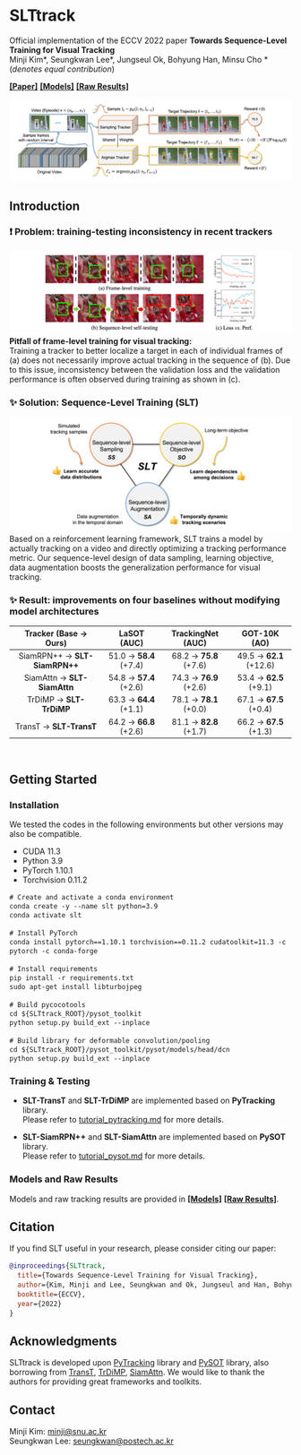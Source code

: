 # SLTtrack

Official implementation of the ECCV 2022 paper **Towards Sequence-Level Training for Visual Tracking** \
Minji Kim*, Seungkwan Lee*, Jungseul Ok, Bohyung Han, Minsu Cho *(_denotes equal contribution_)

[**[Paper]**](https://arxiv.org/abs/2208.05810)
[**[Models]**](https://drive.google.com/drive/folders/1gv7dIw6ywS47pjBkDWUrtWjdpjieyD6O?usp=sharing)
[**[Raw Results]**](https://drive.google.com/drive/folders/1gplZ_HCeLeK0ouHUKrSsDPyB9r0ReDxl?usp=sharing)

![SLT_Framework](assets/slt_framework.png)



## Introduction
### :exclamation: Problem: training-testing inconsistency in recent trackers
![FLT_Pitfall](assets/flt_pitfall.png)
**Pitfall of frame-level training for visual tracking:** \
Training a tracker to better localize a target in each of individual frames of (a) 
does not necessarily improve actual tracking in the sequence of (b).
Due to this issue, inconsistency between the validation loss and the validation performance is often observed during training as shown in (c).
<br/>


### :sparkles: Solution: Sequence-Level Training (SLT)
![SLT_Highlight](assets/slt_highlight.png)
Based on a reinforcement learning framework, SLT trains a model by actually tracking on a video and directly optimizing a tracking performance metric.
Our sequence-level design of data sampling, learning objective, data augmentation boosts the generalization performance for visual tracking.
<br/>


### :sparkles: Result: improvements on four baselines without modifying model architectures

|     Tracker (Base → Ours)     |      LaSOT (AUC)       |   TrackingNet (AUC)    |      GOT-10K (AO)       |
|:-----------------------------:|:----------------------:|:----------------------:|:-----------------------:|
| SiamRPN++ → **SLT-SiamRPN++** | 51.0 → **58.4** (+7.4) | 68.2 → **75.8** (+7.6) | 49.5 → **62.1** (+12.6) |
|  SiamAttn → **SLT-SiamAttn**  | 54.8 → **57.4** (+2.6) | 74.3 → **76.9** (+2.6) | 53.4 → **62.5** (+9.1)  |
|    TrDiMP → **SLT-TrDiMP**    | 63.3 → **64.4** (+1.1) | 78.1 → **78.1** (+0.0) | 67.1 → **67.5** (+0.4)  |
|    TransT → **SLT-TransT**    | 64.2 → **66.8** (+2.6) | 81.1 → **82.8** (+1.7) | 66.2 → **67.5** (+1.3)  |

<br/>

## Getting Started

### Installation

We tested the codes in the following environments but other versions may also be compatible.
* CUDA 11.3
* Python 3.9
* PyTorch 1.10.1
* Torchvision 0.11.2

```
# Create and activate a conda environment
conda create -y --name slt python=3.9
conda activate slt

# Install PyTorch
conda install pytorch==1.10.1 torchvision==0.11.2 cudatoolkit=11.3 -c pytorch -c conda-forge

# Install requirements
pip install -r requirements.txt
sudo apt-get install libturbojpeg

# Build pycocotools
cd ${SLTtrack_ROOT}/pysot_toolkit
python setup.py build_ext --inplace

# Build library for deformable convolution/pooling
cd ${SLTtrack_ROOT}/pysot_toolkit/pysot/models/head/dcn
python setup.py build_ext --inplace
```

### Training & Testing

* **SLT-TransT** and **SLT-TrDiMP** are implemented based on **PyTracking** library. \
Please refer to [tutorial_pytracking.md](assets/tutorial_pytracking.md) for more details.

* **SLT-SiamRPN++** and **SLT-SiamAttn** are implemented based on **PySOT** library. \
Please refer to [tutorial_pysot.md](assets/tutorial_pysot.md) for more details.
  
### Models and Raw Results
Models and raw tracking results are provided in [**[Models]**](https://drive.google.com/drive/folders/1gv7dIw6ywS47pjBkDWUrtWjdpjieyD6O?usp=sharing) 
[**[Raw Results]**](https://drive.google.com/drive/folders/1gplZ_HCeLeK0ouHUKrSsDPyB9r0ReDxl?usp=sharing).


## Citation
If you find SLT useful in your research, please consider citing our paper:
```bibtex
@inproceedings{SLTtrack,
  title={Towards Sequence-Level Training for Visual Tracking},
  author={Kim, Minji and Lee, Seungkwan and Ok, Jungseul and Han, Bohyung and Cho, Minsu},
  booktitle={ECCV},
  year={2022}
}
```

## Acknowledgments
SLTtrack is developed upon [PyTracking](https://github.com/visionml/pytracking) library and [PySOT](https://github.com/STVIR/pysot) library,
also borrowing from [TransT](https://github.com/chenxin-dlut/TransT), [TrDiMP](https://github.com/594422814/TransformerTrack),
[SiamAttn](https://github.com/msight-tech/research-siamattn).
We would like to thank the authors for providing great frameworks and toolkits.


## Contact
Minji Kim: minji@snu.ac.kr \
Seungkwan Lee: seungkwan@postech.ac.kr